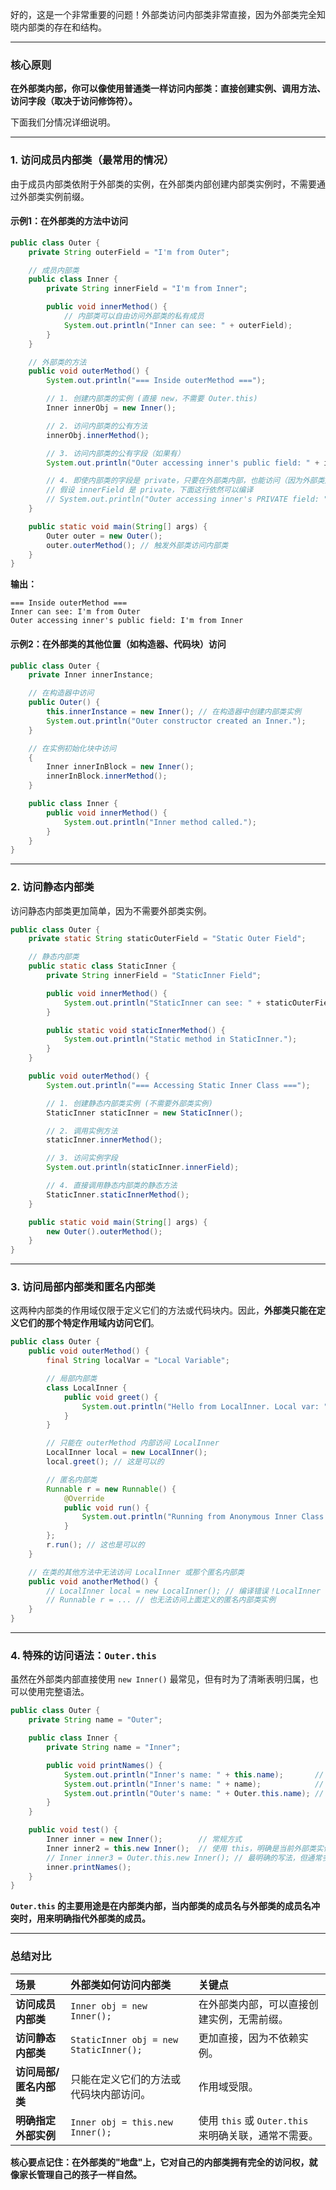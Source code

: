 好的，这是一个非常重要的问题！外部类访问内部类非常直接，因为外部类完全知晓内部类的存在和结构。

---

### 核心原则

**在外部类内部，你可以像使用普通类一样访问内部类：直接创建实例、调用方法、访问字段（取决于访问修饰符）。**

下面我们分情况详细说明。

---

### 1. 访问成员内部类（最常用的情况）

由于成员内部类依附于外部类的实例，在外部类内部创建内部类实例时，不需要通过外部类实例前缀。

#### 示例1：在外部类的方法中访问

```java
public class Outer {
    private String outerField = "I'm from Outer";

    // 成员内部类
    public class Inner {
        private String innerField = "I'm from Inner";

        public void innerMethod() {
            // 内部类可以自由访问外部类的私有成员
            System.out.println("Inner can see: " + outerField);
        }
    }

    // 外部类的方法
    public void outerMethod() {
        System.out.println("=== Inside outerMethod ===");

        // 1. 创建内部类的实例 (直接 new，不需要 Outer.this)
        Inner innerObj = new Inner(); 

        // 2. 访问内部类的公有方法
        innerObj.innerMethod(); 

        // 3. 访问内部类的公有字段（如果有）
        System.out.println("Outer accessing inner's public field: " + innerObj.innerField);

        // 4. 即使内部类的字段是 private，只要在外部类内部，也能访问（因为外部类是"家长"）
        // 假设 innerField 是 private，下面这行依然可以编译
        // System.out.println("Outer accessing inner's PRIVATE field: " + innerObj.innerField);
    }

    public static void main(String[] args) {
        Outer outer = new Outer();
        outer.outerMethod(); // 触发外部类访问内部类
    }
}
```

**输出：**
```
=== Inside outerMethod ===
Inner can see: I'm from Outer
Outer accessing inner's public field: I'm from Inner
```

#### 示例2：在外部类的其他位置（如构造器、代码块）访问

```java
public class Outer {
    private Inner innerInstance;

    // 在构造器中访问
    public Outer() {
        this.innerInstance = new Inner(); // 在构造器中创建内部类实例
        System.out.println("Outer constructor created an Inner.");
    }

    // 在实例初始化块中访问
    {
        Inner innerInBlock = new Inner();
        innerInBlock.innerMethod();
    }

    public class Inner {
        public void innerMethod() {
            System.out.println("Inner method called.");
        }
    }
}
```

---

### 2. 访问静态内部类

访问静态内部类更加简单，因为不需要外部类实例。

```java
public class Outer {
    private static String staticOuterField = "Static Outer Field";

    // 静态内部类
    public static class StaticInner {
        private String innerField = "StaticInner Field";

        public void innerMethod() {
            System.out.println("StaticInner can see: " + staticOuterField);
        }

        public static void staticInnerMethod() {
            System.out.println("Static method in StaticInner.");
        }
    }

    public void outerMethod() {
        System.out.println("=== Accessing Static Inner Class ===");

        // 1. 创建静态内部类实例 (不需要外部类实例)
        StaticInner staticInner = new StaticInner();

        // 2. 调用实例方法
        staticInner.innerMethod();

        // 3. 访问实例字段
        System.out.println(staticInner.innerField);

        // 4. 直接调用静态内部类的静态方法
        StaticInner.staticInnerMethod();
    }

    public static void main(String[] args) {
        new Outer().outerMethod();
    }
}
```

---

### 3. 访问局部内部类和匿名内部类

这两种内部类的作用域仅限于定义它们的方法或代码块内。因此，**外部类只能在定义它们的那个特定作用域内访问它们**。

```java
public class Outer {
    public void outerMethod() {
        final String localVar = "Local Variable";

        // 局部内部类
        class LocalInner {
            public void greet() {
                System.out.println("Hello from LocalInner. Local var: " + localVar);
            }
        }

        // 只能在 outerMethod 内部访问 LocalInner
        LocalInner local = new LocalInner();
        local.greet(); // 这是可以的

        // 匿名内部类
        Runnable r = new Runnable() {
            @Override
            public void run() {
                System.out.println("Running from Anonymous Inner Class.");
            }
        };
        r.run(); // 这也是可以的
    }

    // 在类的其他方法中无法访问 LocalInner 或那个匿名内部类
    public void anotherMethod() {
        // LocalInner local = new LocalInner(); // 编译错误！LocalInner 在此处不可见
        // Runnable r = ... // 也无法访问上面定义的匿名内部类实例
    }
}
```

---

### 4. 特殊的访问语法：`Outer.this`

虽然在外部类内部直接使用 `new Inner()` 最常见，但有时为了清晰表明归属，也可以使用完整语法。

```java
public class Outer {
    private String name = "Outer";

    public class Inner {
        private String name = "Inner";

        public void printNames() {
            System.out.println("Inner's name: " + this.name);       // "Inner"
            System.out.println("Inner's name: " + name);            // "Inner" (同上)
            System.out.println("Outer's name: " + Outer.this.name); // "Outer" !!! 使用 Outer.this 访问外部类实例
        }
    }

    public void test() {
        Inner inner = new Inner();        // 常规方式
        Inner inner2 = this.new Inner();  // 使用 this，明确是当前外部类实例的 Inner
        // Inner inner3 = Outer.this.new Inner(); // 最明确的写法，但通常多余
        inner.printNames();
    }
}
```

**`Outer.this` 的主要用途是在内部类内部，当内部类的成员名与外部类的成员名冲突时，用来明确指代外部类的成员。**

---

### 总结对比

| 场景 | 外部类如何访问内部类 | 关键点 |
| :--- | :--- | :--- |
| **访问成员内部类** | `Inner obj = new Inner();` | 在外部类内部，可以直接创建实例，无需前缀。 |
| **访问静态内部类** | `StaticInner obj = new StaticInner();` | 更加直接，因为不依赖实例。 |
| **访问局部/匿名内部类** | 只能在定义它们的方法或代码块内部访问。 | 作用域受限。 |
| **明确指定外部实例** | `Inner obj = this.new Inner();` | 使用 `this` 或 `Outer.this` 来明确关联，通常不需要。 |

**核心要点记住：在外部类的"地盘"上，它对自己的内部类拥有完全的访问权，就像家长管理自己的孩子一样自然。**